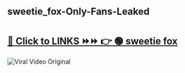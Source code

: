 
 ## sweetie_fox-Only-Fans-Leaked

# <h2><a href="https://clipsfans.com/sweetie_fox&ref=git">🔗 Click to LINKS ⏩⏩ 👉 🟢 sweetie fox </a></h2>

<a href="https://clipsfans.com/sweetie_fox&ref=git" rel="nofollow" data-target="animated-image.originalLink"><img src="https://i.ibb.co.com/xMMVF88/686577567.gif" alt="Viral Video Original" style="max-width: 100%; display: inline-block;" data-target="animated-image.originalImage"></a>
